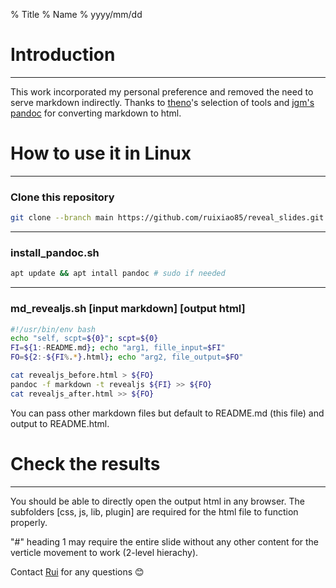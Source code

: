 % Title
% Name
% yyyy/mm/dd

# Introduction

---

This work incorporated my personal preference and removed the need to serve markdown indirectly. Thanks to [theno](https://github.com/theno/revealjs_template)'s selection of tools and [jgm's pandoc](https://github.com/jgm/pandoc) for converting markdown to html.

# How to use it in Linux

---

### Clone this repository

```sh
git clone --branch main https://github.com/ruixiao85/reveal_slides.git
```

---

### install_pandoc.sh

```sh
apt update && apt intall pandoc # sudo if needed
```

---

### md_revealjs.sh [input markdown] [output html]

```sh
#!/usr/bin/env bash
echo "self, scpt=${0}"; scpt=${0}
FI=${1:-README.md}; echo "arg1, fille_input=$FI"
FO=${2:-${FI%.*}.html}; echo "arg2, file_output=$FO"

cat revealjs_before.html > ${FO}
pandoc -f markdown -t revealjs ${FI} >> ${FO}
cat revealjs_after.html >> ${FO}
```
You can pass other markdown files but default to README.md (this file) and output to README.html.


# Check the results

---

You should be able to directly open the output html in any browser. The subfolders [css, js, lib, plugin] are required for the html file to function properly.

"#" heading 1 may require the entire slide without any other content for the verticle movement to work (2-level hierachy).

Contact [Rui](mailto:ruixiao85@gmail.com) for any questions 😊
